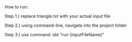 How to run:

Step 1.) replace triangle.txt with your actual input file

Step 2.) using command-line, navigate into the project folder

Step 3.) use command: sbt "run {inputFileName}"
